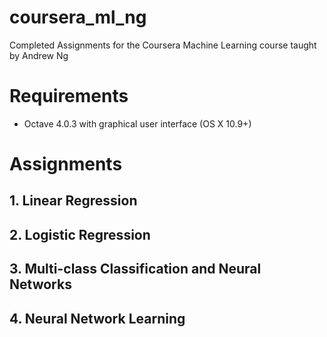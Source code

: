 # coursera_ml_ng
Completed Assignments for the Coursera Machine Learning course taught by Andrew Ng

# Requirements

* Octave 4.0.3 with graphical user interface (OS X 10.9+)

# Assignments

## 1. Linear Regression

## 2. Logistic Regression

## 3. Multi-class Classification and Neural Networks

## 4. Neural Network Learning